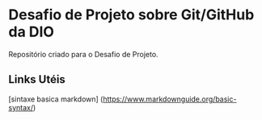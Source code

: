 # Desafio de Projeto sobre Git/GitHub da DIO
Repositório criado para o Desafio de Projeto.

## Links Utéis
[sintaxe basica markdown] (https://www.markdownguide.org/basic-syntax/)
